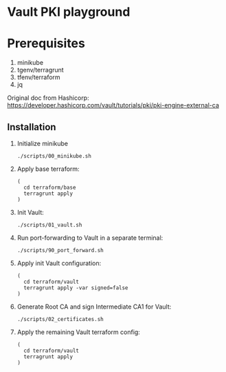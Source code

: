 # Vault PKI playground

# Prerequisites

1. minikube
2. tgenv/terragrunt
3. tfenv/terraform
4. jq

Original doc from Hashicorp: https://developer.hashicorp.com/vault/tutorials/pki/pki-engine-external-ca

## Installation

1. Initialize minikube
   ```shell
   ./scripts/00_minikube.sh
   ```

1. Apply base terraform:
   ```shell
   (
     cd terraform/base
     terragrunt apply
   )
   ```

1. Init Vault:
   ```shell
   ./scripts/01_vault.sh
   ```

1. Run port-forwarding to Vault in a separate terminal:
   ```shell
   ./scripts/90_port_forward.sh
   ```

1. Apply init Vault configuration:
   ```shell
   (
     cd terraform/vault
     terragrunt apply -var signed=false
   )
   ```

1. Generate Root CA and sign Intermediate CA1 for Vault:
   ```shell
   ./scripts/02_certificates.sh
   ```

1. Apply the remaining Vault terraform config:
   ```shell
   (
     cd terraform/vault
     terragrunt apply
   )
   ```
